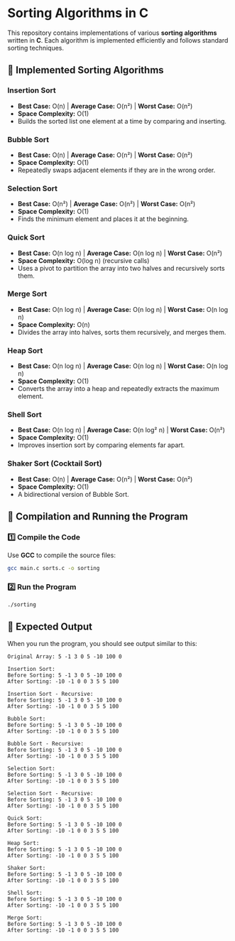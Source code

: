 # Sorting Algorithms in C

This repository contains implementations of various **sorting algorithms** written in **C**. 
Each algorithm is implemented efficiently and follows standard sorting techniques.

## 🔹 Implemented Sorting Algorithms

### **Insertion Sort**
- **Best Case:** O(n) | **Average Case:** O(n²) | **Worst Case:** O(n²)
- **Space Complexity:** O(1)
- Builds the sorted list one element at a time by comparing and inserting.

### **Bubble Sort**
- **Best Case:** O(n) | **Average Case:** O(n²) | **Worst Case:** O(n²)
- **Space Complexity:** O(1)
- Repeatedly swaps adjacent elements if they are in the wrong order.

### **Selection Sort**
- **Best Case:** O(n²) | **Average Case:** O(n²) | **Worst Case:** O(n²)
- **Space Complexity:** O(1)
- Finds the minimum element and places it at the beginning.

### **Quick Sort**
- **Best Case:** O(n log n) | **Average Case:** O(n log n) | **Worst Case:** O(n²)
- **Space Complexity:** O(log n) (recursive calls)
- Uses a pivot to partition the array into two halves and recursively sorts them.

### **Merge Sort**
- **Best Case:** O(n log n) | **Average Case:** O(n log n) | **Worst Case:** O(n log n)
- **Space Complexity:** O(n)
- Divides the array into halves, sorts them recursively, and merges them.

### **Heap Sort**
- **Best Case:** O(n log n) | **Average Case:** O(n log n) | **Worst Case:** O(n log n)
- **Space Complexity:** O(1)
- Converts the array into a heap and repeatedly extracts the maximum element.

### **Shell Sort**
- **Best Case:** O(n log n) | **Average Case:** O(n log² n) | **Worst Case:** O(n²)
- **Space Complexity:** O(1)
- Improves insertion sort by comparing elements far apart.

### **Shaker Sort (Cocktail Sort)**
- **Best Case:** O(n) | **Average Case:** O(n²) | **Worst Case:** O(n²)
- **Space Complexity:** O(1)
- A bidirectional version of Bubble Sort.

## 🚀 Compilation and Running the Program

### **1️⃣ Compile the Code**

Use **GCC** to compile the source files:

```sh
gcc main.c sorts.c -o sorting
```

### **2️⃣ Run the Program**

```sh
./sorting
```

## 📌 Expected Output
When you run the program, you should see output similar to this:

```
Original Array: 5 -1 3 0 5 -10 100 0

Insertion Sort:
Before Sorting: 5 -1 3 0 5 -10 100 0
After Sorting: -10 -1 0 0 3 5 5 100

Insertion Sort - Recursive:
Before Sorting: 5 -1 3 0 5 -10 100 0
After Sorting: -10 -1 0 0 3 5 5 100

Bubble Sort:
Before Sorting: 5 -1 3 0 5 -10 100 0
After Sorting: -10 -1 0 0 3 5 5 100

Bubble Sort - Recursive:
Before Sorting: 5 -1 3 0 5 -10 100 0
After Sorting: -10 -1 0 0 3 5 5 100

Selection Sort:
Before Sorting: 5 -1 3 0 5 -10 100 0
After Sorting: -10 -1 0 0 3 5 5 100

Selection Sort - Recursive:
Before Sorting: 5 -1 3 0 5 -10 100 0
After Sorting: -10 -1 0 0 3 5 5 100

Quick Sort:
Before Sorting: 5 -1 3 0 5 -10 100 0
After Sorting: -10 -1 0 0 3 5 5 100

Heap Sort:
Before Sorting: 5 -1 3 0 5 -10 100 0
After Sorting: -10 -1 0 0 3 5 5 100

Shaker Sort:
Before Sorting: 5 -1 3 0 5 -10 100 0
After Sorting: -10 -1 0 0 3 5 5 100

Shell Sort:
Before Sorting: 5 -1 3 0 5 -10 100 0
After Sorting: -10 -1 0 0 3 5 5 100

Merge Sort:
Before Sorting: 5 -1 3 0 5 -10 100 0
After Sorting: -10 -1 0 0 3 5 5 100
```


